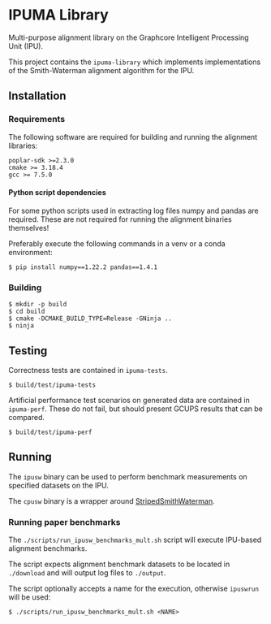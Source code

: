 # IPUMA Library

Multi-purpose alignment library on the Graphcore Intelligent Processing Unit (IPU).

This project contains the `ipuma-library` which implements implementations of the Smith-Waterman alignment algorithm for the IPU.

## Installation

### Requirements

The following software are required for building and running the alignment
libraries:

```
poplar-sdk >=2.3.0
cmake >= 3.18.4
gcc >= 7.5.0
```

#### Python script dependencies

For some python scripts used in extracting log files numpy and pandas are
required. These are not required for running the alignment binaries themselves!

Preferably execute the following commands in a venv or a conda environment:

```
$ pip install numpy==1.22.2 pandas==1.4.1
```

### Building

```
$ mkdir -p build
$ cd build
$ cmake -DCMAKE_BUILD_TYPE=Release -GNinja ..
$ ninja
```

## Testing

Correctness tests are contained in `ipuma-tests`.

```
$ build/test/ipuma-tests
```

Artificial performance test scenarios on generated data are contained in `ipuma-perf`. These do not fail, but should present GCUPS results that can be compared.

```
$ build/test/ipuma-perf
```

## Running

The `ipusw` binary can be used to perform benchmark measurements on specified datasets on the IPU.

The `cpusw` binary is a wrapper around [StripedSmithWaterman](https://github.com/mengyao/Complete-Striped-Smith-Waterman-Library).

### Running paper benchmarks

The `./scripts/run_ipusw_benchmarks_mult.sh` script will execute IPU-based
alignment benchmarks.

The script expects alignment benchmark datasets to be located in `./download`
and will output log files to `./output`.

The script optionally accepts a name for the execution, otherwise `ipuswrun`
will be used:

```
$ ./scripts/run_ipusw_benchmarks_mult.sh <NAME>
```
